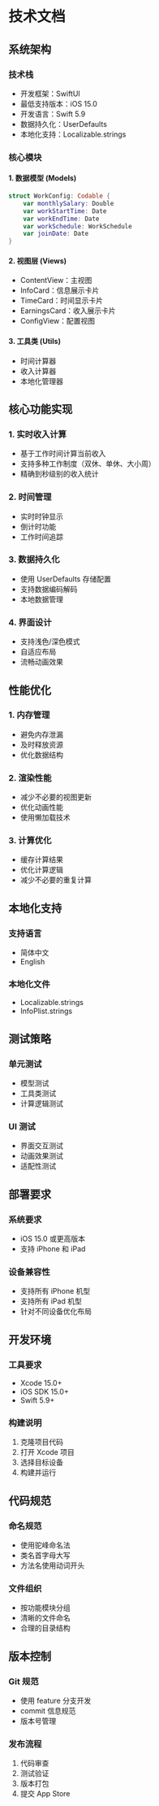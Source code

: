 # 技术文档

## 系统架构

### 技术栈
- 开发框架：SwiftUI
- 最低支持版本：iOS 15.0
- 开发语言：Swift 5.9
- 数据持久化：UserDefaults
- 本地化支持：Localizable.strings

### 核心模块

#### 1. 数据模型 (Models)
```swift
struct WorkConfig: Codable {
    var monthlySalary: Double
    var workStartTime: Date
    var workEndTime: Date
    var workSchedule: WorkSchedule
    var joinDate: Date
}
```

#### 2. 视图层 (Views)
- ContentView：主视图
- InfoCard：信息展示卡片
- TimeCard：时间显示卡片
- EarningsCard：收入展示卡片
- ConfigView：配置视图

#### 3. 工具类 (Utils)
- 时间计算器
- 收入计算器
- 本地化管理器

## 核心功能实现

### 1. 实时收入计算
- 基于工作时间计算当前收入
- 支持多种工作制度（双休、单休、大小周）
- 精确到秒级别的收入统计

### 2. 时间管理
- 实时时钟显示
- 倒计时功能
- 工作时间追踪

### 3. 数据持久化
- 使用 UserDefaults 存储配置
- 支持数据编码解码
- 本地数据管理

### 4. 界面设计
- 支持浅色/深色模式
- 自适应布局
- 流畅动画效果

## 性能优化

### 1. 内存管理
- 避免内存泄漏
- 及时释放资源
- 优化数据结构

### 2. 渲染性能
- 减少不必要的视图更新
- 优化动画性能
- 使用懒加载技术

### 3. 计算优化
- 缓存计算结果
- 优化计算逻辑
- 减少不必要的重复计算

## 本地化支持

### 支持语言
- 简体中文
- English

### 本地化文件
- Localizable.strings
- InfoPlist.strings

## 测试策略

### 单元测试
- 模型测试
- 工具类测试
- 计算逻辑测试

### UI 测试
- 界面交互测试
- 动画效果测试
- 适配性测试

## 部署要求

### 系统要求
- iOS 15.0 或更高版本
- 支持 iPhone 和 iPad

### 设备兼容性
- 支持所有 iPhone 机型
- 支持所有 iPad 机型
- 针对不同设备优化布局

## 开发环境

### 工具要求
- Xcode 15.0+
- iOS SDK 15.0+
- Swift 5.9+

### 构建说明
1. 克隆项目代码
2. 打开 Xcode 项目
3. 选择目标设备
4. 构建并运行

## 代码规范

### 命名规范
- 使用驼峰命名法
- 类名首字母大写
- 方法名使用动词开头

### 文件组织
- 按功能模块分组
- 清晰的文件命名
- 合理的目录结构

## 版本控制

### Git 规范
- 使用 feature 分支开发
- commit 信息规范
- 版本号管理

### 发布流程
1. 代码审查
2. 测试验证
3. 版本打包
4. 提交 App Store 